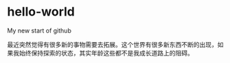 # hello-world
My new start of github

最近突然觉得有很多新的事物需要去拓展。这个世界有很多新东西不断的出现，如果我始终保持探索的状态，其实年龄这些都不是我成长道路上的阻碍。
